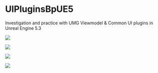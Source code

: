 # UIPluginsBpUE5
 Investigation and practice with UMG Viewmodel & Common UI plugins in Unreal Engine 5.3

![](https://imgur.com/yFculJm.png)

![](https://imgur.com/IeJtmSp.png)

![](https://imgur.com/dWMNLZl.png)

![](https://imgur.com/dWMNLZl.png)
